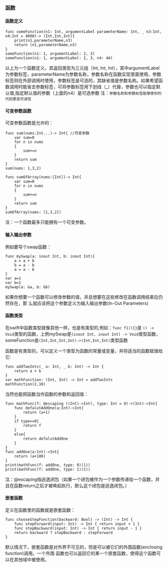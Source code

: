 
### 函数


#### 函数定义

```
func someFunction(n1: Int, argumentLabel parameterName: Int, _ n3:Int, n4:Int = 4000)-> (Int,Int,Int){
    print(n1,parameterName,n3)
    return (n1,parameterName,n3)
}
someFunction(n1: 1, argumentLabel: 2, 3)
someFunction(n1: 1, argumentLabel: 2, 3, n4: 44)
```
以上为一个函数定义，其返回类型为三元组（Int, Int, Int），其中argumentLabel为参数标签，parameterName为参数名称，参数名称在函数实现里面使用，参数标签则在外部调用时使用，参数标签是可选的，其缺省值是参数名称。如果希望函数调用时能省去参数标签，可将参数标签用下划线（_）代替，参数也可以指定默认值,指定默认值的参数（上面的n4）是可选参数
注：```参数名称和参数标签能够使你的代码更具可读性```


#### 可变参数函数
可变参数函数是允许的：

```
func sum(nums:Int...)-> Int{ //可变参数
    var sum=0
    for n in nums
    {
        sum+=n
    }
    return sum
}
sum(nums: 1,3,2)

func sumOfArray(nums:[Int])-> Int{
    var sum=0
    for n in nums
    {
        sum+=n
    }
    return sum
}
sumOfArray(nums: [1,3,2])
```
注：一个函数最多只能拥有一个可变参数。


#### 输入输出参数
例如要写个swap函数：
```
func mySwap(a: inout Int, b: inout Int){
    a = a + b
    b = a - b
    a = a - b
}
var a=1
var b=2
mySwap(a: &a, b: &b)
```
如果你想要一个函数可以修改参数的值，并且想要在这些修改在函数调用结束后仍然存在，那 么就应该把这个参数定义为输入输出参数(In-Out Parameters)


#### 函数类型
在swift中函数类型就像其他一样，也是有类型的,例如：```func f1(){}```是 ```() -> Void```类型的函数，上例mySwap是```(inout Int, inout Int) -> Void```类型函数，someFunction是```(Int,Int,Int,Int)->(Int,Int,Int)```类型函数

函数是有类型的，可以定义一个类型为函数的常量或变量，并将适当的函数赋值给它:

```
func addTwoInts(_ a: Int, _ b: Int) -> Int {
    return a + b
}
var mathFunction: (Int, Int) -> Int = addTwoInts
mathFunction(2,10)
```
当然也能把函数当作函数的参数和返回值：

```
func mathFunc(f: @escaping ((Int)->Int), type: Int = 0)->(Int)->Int{
    func defalutAddOne(a:Int)->Int{
        return (a+1)
    }
    if type==0{
        return f
    }
    else{
        return defalutAddOne
    }
}
func addOne(a:Int)->Int{
    return (a+100)
}
print(mathFunc(f: addOne, type: 0)(1))
print(mathFunc(f: addOne, type: 1)(1))
```
注：@escaping指逃逸闭包（如果一个闭包被作为一个参数传递给一个函数，并且在函数return之后才被唤起执行，那么这个闭包是逃逸闭包。）


#### 嵌套函数
定义在函数里的函数就是嵌套函数：

```
func chooseStepFunction(backward: Bool) -> (Int) -> Int {    func stepForward(input: Int) -> Int { return input + 1 }    func stepBackward(input: Int) -> Int { return input - 1 }
	return backward ? stepBackward : stepForward}
```
默认情况下，嵌套函数是对外界不可见的，但是可以被它们的外围函数(enclosing function)调用。一个外围 函数也可以返回它的某一个嵌套函数，使得这个函数可以在其他域中被使用。







